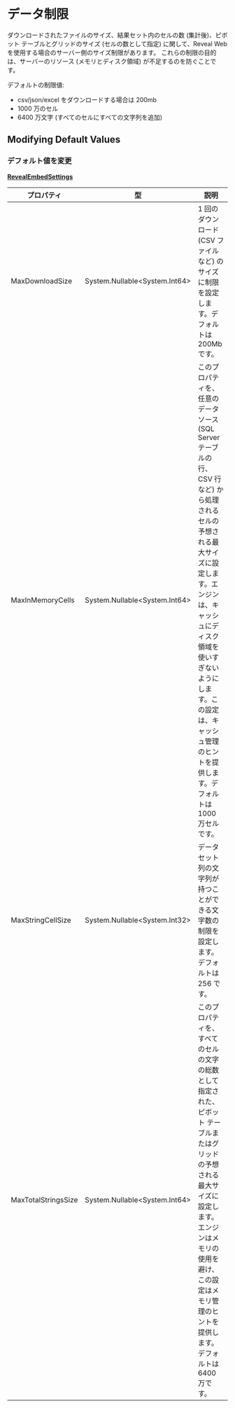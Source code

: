 # データ制限

ダウンロードされたファイルのサイズ、結果セット内のセルの数 (集計後)、ピボット テーブルとグリッドのサイズ (セルの数として指定) に関して、Reveal Web を使用する場合のサーバー側のサイズ制限があります。
これらの制限の目的は、サーバーのリソース (メモリとディスク領域) が不足するのを防ぐことです。

デフォルトの制限値:

-	csv/json/excel をダウンロードする場合は 200mb
-	1000 万のセル
-	6400 万文字 (すべてのセルにすべての文字列を追加)

## Modifying Default Values

### デフォルト値を変更
[**RevealEmbedSettings**](https://help.revealbi.io/api/aspnet/latest/Reveal.Sdk.RevealEmbedSettings.html)


| プロパティ  |   型| 説明  |  
|---|---|---|
|  MaxDownloadSize | System.Nullable<System.Int64>  | 1 回のダウンロード (CSV ファイルなど) のサイズに制限を設定します。デフォルトは 200Mb です。|
|  MaxInMemoryCells | System.Nullable<System.Int64>  | このプロパティを、任意のデータ ソース (SQL Server テーブルの行、CSV 行など) から処理されるセルの予想される最大サイズに設定します。エンジンは、キャッシュにディスク領域を使いすぎないようにします。この設定は、キャッシュ管理のヒントを提供します。デフォルトは 1000 万セルです。 |
|  MaxStringCellSize | System.Nullable<System.Int32>  |  データセット列の文字列が持つことができる文字数の制限を設定します。デフォルトは 256 です。 |
|  MaxTotalStringsSize | System.Nullable<System.Int64>  | このプロパティを、すべてのセルの文字の総数として指定された、ピボット テーブルまたはグリッドの予想される最大サイズに設定します。エンジンはメモリの使用を避け、この設定はメモリ管理のヒントを提供します。デフォルトは 6400 万です。 |
